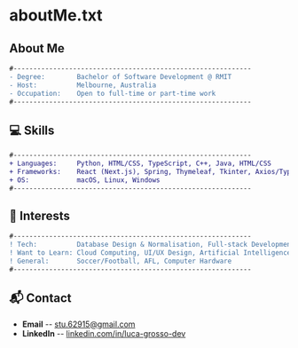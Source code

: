 # aboutMe.txt


## About Me
```diff
#------------------------------------------------------------
- Degree:        Bachelor of Software Development @ RMIT
- Host:          Melbourne, Australia
- Occupation:    Open to full-time or part-time work
#------------------------------------------------------------
```

##                   💻 Skills
```diff
#------------------------------------------------------------
+ Languages:     Python, HTML/CSS, TypeScript, C++, Java, HTML/CSS
+ Frameworks:    React (Next.js), Spring, Thymeleaf, Tkinter, Axios/TypeORM, Node.js
+ OS:            macOS, Linux, Windows
#------------------------------------------------------------
```

##                   🚀 Interests
```diff
#------------------------------------------------------------
! Tech:          Database Design & Normalisation, Full-stack Development, Algorithms Analysis
! Want to Learn: Cloud Computing, UI/UX Design, Artificial Intelligence
! General:       Soccer/Football, AFL, Computer Hardware
#------------------------------------------------------------
```

##                   📬 Contact

- **Email** --         [stu.62915@gmail.com](mailto:stu.62915@gmail.com)  
- **LinkedIn** --      [linkedin.com/in/luca-grosso-dev](https://linkedin.com/in/luca-grosso-dev)  

